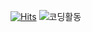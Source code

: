 [![Hits](https://hits.seeyoufarm.com/api/count/incr/badge.svg?url=https%3A%2F%2Fgithub.com%2Fjang-jinyeol%2Fhit-counter&count_bg=%2379C83D&title_bg=%23555555&icon=&icon_color=%23E7E7E7&title=hits&edge_flat=false)](https://hits.seeyoufarm.com)
![코딩활동](https://user-images.githubusercontent.com/84236806/131209497-df098aa8-685e-4b4c-a407-6bc4c0b91708.PNG)
